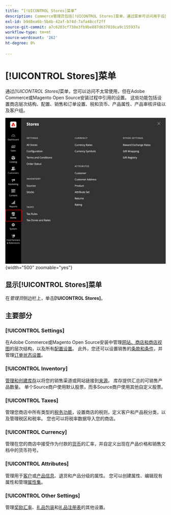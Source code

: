 ```yaml
---
title: “[!UICONTROL Stores]菜单”
description: Commerce管理员包括[!UICONTROL Stores]菜单，通过菜单可访问用于设置商店层次结构、配置、库存、税和属性的工具。
exl-id: b9d8ea6b-5b4b-42af-b74d-7afa48ccf2ff
source-git-commit: a7c6203cf738e3fb9be887d637010ca9c155937a
workflow-type: tm+mt
source-wordcount: '262'
ht-degree: 0%

---
```


# [!UICONTROL Stores]菜单

通过&#x200B;_[!UICONTROL Stores]_&#x200B;菜单，您可以访问不太常使用，但在Adobe Commerce或Magento Open Source安装过程中引用的设置。 这些功能包括设置商店层次结构、配置、销售和订单设置、税和货币、产品属性、产品审核评级以及客户组。

![管理员 — 商店菜单](./assets/stores-menu.png){width="500" zoomable="yes"}

## 显示[!UICONTROL Stores]菜单

在&#x200B;_管理员_&#x200B;侧边栏上，单击&#x200B;**[!UICONTROL Stores]**。

## 主要部分

### [!UICONTROL Settings]

在Adobe Commerce或Magento Open Source安装中管理[网站、商店和商店视图](stores.md#store-and-site-structure)的层次结构，以及所有[配置设置](../configuration-reference/guide-overview.md)。 此外，您还可以设置销售的[条款和条件](terms-and-conditions.md)，并管理[订单状态设置](order-status.md#custom-order-status)。

### [!UICONTROL Inventory]

[管理和创建库存](../inventory-management/introduction.md)以将您的销售渠道或网站链接到[来源](../inventory-management/sources-manage.md)。 库存提供汇总的可销售产品数量。 单个Source商户使用默认股票，而多Source商户使用其他自定义股票。

### [!UICONTROL Taxes]

管理您商店中所有类型的[税务功能](taxes.md)，设置商店的税则，定义客户和产品税分类，以及管理税区和税率。 您也可以将税率数据导入您的商店。

### [!UICONTROL Currency]

管理在您的商店中接受作为付款的[货币](currency.md)的汇率，并自定义出现在产品价格和销售文档中的货币符号。

### [!UICONTROL Attributes]

管理用于[客户](../customers/attribute-properties.md)或[产品信息](../catalog/attribute-product-create.md)、退货和产品分级的属性。 您可以创建属性、编辑现有属性和管理[属性集](../catalog/attribute-sets.md)。

### [!UICONTROL Other Settings]

管理[奖励汇率](../merchandising-promotions/reward-exchange-rates.md)、[礼品包装](cart-configuration.md#gift-wrap)和[礼品注册表](../merchandising-promotions/gift-registries.md)的其他设置。
